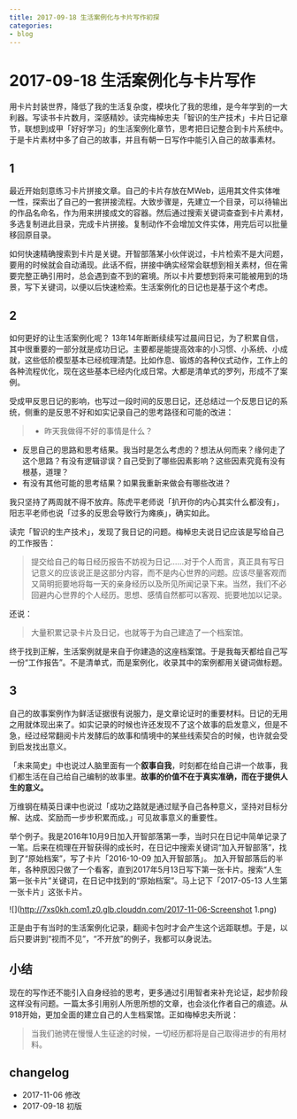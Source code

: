 ```yaml
---
title: 2017-09-18 生活案例化与卡片写作初探
categories: 
- blog
---
```


# 2017-09-18 生活案例化与卡片写作

用卡片封装世界，降低了我的生活复杂度，模块化了我的思维，是今年学到的一大利器。写读书卡片数月，深感精妙。读完梅棹忠夫「智识的生产技术」卡片日记章节，联想到成甲「好好学习」的生活案例化章节，思考把日记整合到卡片系统中。于是卡片素材中多了自己的故事，并且有朝一日写作中能引入自己的故事素材。

## 1

最近开始刻意练习卡片拼接文章。自己的卡片存放在MWeb，运用其文件实体唯一性，探索出了自己的一套拼接流程。大致步骤是，先建立一个目录，可以待输出的作品名命名，作为用来拼接成文的容器。然后通过搜索关键词查查到卡片素材，多选复制进此目录，完成卡片拼接。复制动作不会增加文件实体，用完后可以批量移回原目录。

如何快速精确搜索到卡片是关键。开智部落某小伙伴说过，卡片检索不是大问题，要用的时候就会自动涌现。此话不假，拼接中确实经常会联想到相关素材，但在需要完整正确引用时，总会遇到查不到的窘境。所以卡片要想到将来可能被用到的场景，写下关键词，以便以后快速检索。生活案例化的日记也是基于这个考虑。

## 2

如何更好的让生活案例化呢？
13年14年断断续续写过晨间日记，为了积累自信，其中很重要的一部分就是成功日记。主要都是能提高效率的小习惯、小系统、小成就，这些低阶模型基本已经梳理清楚。比如作息、锻炼的各种仪式动作，工作上的各种流程优化，现在这些基本已经内化成日常。大都是清单式的罗列，形成不了案例。

受成甲反思日记的影响，也写过一段时间的反思日记，还总结过一个反思日记的系统，侧重的是反思不好和如实记录自己的思考路径和可能的改进：
> - 昨天我做得不好的事情是什么？
- 反思自己的思路和思考结果。我当时是怎么考虑的？想法从何而来？缘何走了这个思路？有没有逻辑谬误？自己受到了哪些因素影响？这些因素究竟有没有根基，道理？
- 有没有其他可能的思考结果？如果我重新来做会有哪些改进？

我只坚持了两周就不得不放弃。陈虎平老师说「扒开你的内心其实什么都没有」，阳志平老师也说「过多的反思会导致行为瘫痪」，确实如此。

读完「智识的生产技术」，发现了我日记的问题。梅棹忠夫说日记应该是写给自己的工作报告：
> 提交给自己的每日经历报告不妨视为日记……对于个人而言，真正具有写日记意义的应该说正是这部分内容，而不是内心世界的问题。应该尽量客观而又简明扼要地将每一天的亲身经历以及所见所闻记录下来。当然，我们不必回避内心世界的个人经历。思想、感情自然都可以客观、扼要地加以记录。

还说：
> 大量积累记录卡片及日记，也就等于为自己建造了一个档案馆。

终于找到正解，生活案例就是来自于你建造的这座档案馆。于是我每天都给自己写一份“工作报告”。不是清单式，而是案例化，收录其中的案例都用关键词做标题。

## 3

自己的故事案例作为鲜活证据很有说服力，是文章论证时的重要材料。日记的无用之用就体现出来了。如实记录的时候也许还发现不了这个故事的启发意义，但是不急，经过经常翻阅卡片发酵后的故事和情境中的某些线索契合的时候，也许就会受到启发找出意义。

「未来简史」中也说过人脑里面有一个**叙事自我**，时刻都在给自己讲一个故事，我们都生活在自己给自己编制的故事里。**故事的价值不在于真实准确，而在于提供人生的意义。**

万维钢在精英日课中也说过「成功之路就是通过赋予自己各种意义，坚持对目标分解、达成、奖励而一步步积累而成。」可见故事意义的重要性。

举个例子。我是2016年10月9日加入开智部落第一季，当时只在日记中简单记录了一笔。后来在梳理在开智获得的成长时，在日记中搜索关键词“加入开智部落”，找到了“原始档案”，写了卡片「2016-10-09 加入开智部落」。
加入开智部落后的半年，各种原因只做了一个看客，直到2017年5月13日写下第一张卡片。搜索“人生第一张卡片”关键词，在日记中找到的“原始档案”。马上记下「2017-05-13 人生第一张卡片」这张卡片。

![](http://7xs0kh.com1.z0.glb.clouddn.com/2017-11-06-Screenshot 1.png)

正是由于有当时的生活案例化记录，翻阅卡包时才会产生这个远距联想。于是，以后只要讲到“视而不见”，“不开放”的例子，我都可以身说法。

## 小结

现在的写作还不能引入自身经验的思考，更多通过引用智者来补充论证，起步阶段这样没有问题。一篇太多引用别人所思所想的文章，也会淡化作者自己的痕迹。从918开始，更加全面的建立自己的人生档案馆。正如梅棹忠夫所说：

> 当我们驰骋在慢慢人生征途的时候，一切经历都将是自己取得进步的有用材料。
 
## changelog

- 2017-11-06 修改
- 2017-09-18 初版 

